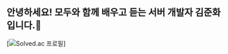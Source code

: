 ## 안녕하세요! 모두와 함께 배우고 듣는 서버 개발자 김준화입니다.👋

[![Solved.ac
프로필](http://mazassumnida.wtf/api/v2/generate_badge?boj=r44433)]

<!--
**kimsee8200/kimsee8200** is a ✨ _special_ ✨ repository because its `README.md` (this file) appears on your GitHub profile.

Here are some ideas to get you started:

- 🔭 I’m currently working on ...
- 🌱 I’m currently learning ...
- 👯 I’m looking to collaborate on ...
- 🤔 I’m looking for help with ...
- 💬 Ask me about ...
- 📫 How to reach me: ...
- 😄 Pronouns: ...
- ⚡ Fun fact: ...
-->
